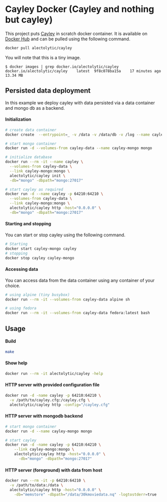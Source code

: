 # Cayley Docker (Cayley and nothing but cayley)

This project puts [Cayley](https://github.com/google/cayley) in scratch docker container. It is available on [Docker Hub](https://registry.hub.docker.com/u/alectolytic/cayley/) and can be pulled using the following command.

```sh
docker pull alectolytic/cayley
```

You will note that this is a tiny image.
```
$ docker images | grep docker.io/alectolytic/cayley
docker.io/alectolytic/cayley    latest  9f8c078ba15a    17 minutes ago  13.34 MB
```

## Persisted data deployment
In this example we deploy cayley with data persisted via a data container and mongo db as a backend.

#### Initialization
```sh
# create data container
docker create  --entrypoint=_ -v /data -v /data/db -v /log --name cayley-data scratch

# start mongo container
docker run -d --volumes-from cayley-data --name cayley-mongo mongo

# initialize database
docker run --rm -it --name cayley \
  --volumes-from cayley-data \
  --link cayley-mongo:mongo \
  alectolytic/cayley init \
  -db="mongo" -dbpath="mongo:27017"

# start cayley as required
docker run -d --name cayley -p 64210:64210 \
  --volumes-from cayley-data \
  --link cayley-mongo:mongo \
  alectolytic/cayley http -host="0.0.0.0" \
  -db="mongo" -dbpath="mongo:27017"
```

#### Starting and stopping
You can start or stop cayley using the following command.
```sh
# Starting
docker start cayley-mongo cayley
# stopping
docker stop cayley cayley-mongo
```

#### Accessing data
You can access data from the data container using any container of your choice.
```sh
# using alpine (tiny busybox)
docker run --rm -it --volumes-from cayley-data alpine sh

# using fedora
docker run --rm -it --volumes-from cayley-data fedora:latest bash
```

## Usage
#### Build
```sh
make
```
#### Show help
```sh
docker run --rm -it alectolytic/cayley -help
```
#### HTTP server with provided configuration file
```sh
docker run -d -name cayley -p 64210:64210 \
  -v /path/to/cayley.cfg:/cayley.cfg \
  alectolytic/cayley http -config="/cayley.cfg"
```
#### HTTP server with mongodb backend
```sh
# start mongo container
docker run -d --name cayley-mongo mongo

# start cayley
docker run -d -name cayley -p 64210:64210 \
    --link cayley-mongo:mongo \
    alectolytic/cayley http -host="0.0.0.0" \
      -db="mongo" -dbpath="mongo:27017"
```
#### HTTP server (foreground) with data from host
```sh
docker run --rm -it -p 64210:64210 \
  -v /path/to/data:/data \
  alectolytic/cayley http -host="0.0.0.0" \
    -db="memstore" -dbpath="/data/30kmoviedata.nq" -logtostderr=true
```
